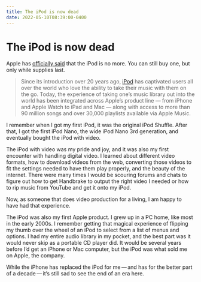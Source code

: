 ```yaml
---
title: The iPod is now dead
date: 2022-05-10T08:39:00-0400
---
```


# The iPod is now dead

Apple has [officially said](https://www.apple.com/newsroom/2022/05/the-music-lives-on/?utm_source=pocket_mylist) that the iPod is no more. You can still buy one, but only while supplies last.

> Since its introduction over 20 years ago, [iPod](https://www.apple.com/ipod-touch/) has captivated users all over the world who love the ability to take their music with them on the go. Today, the experience of taking one’s music library out into the world has been integrated across Apple’s product line — from iPhone and Apple Watch to iPad and Mac — along with access to more than 90 million songs and over 30,000 playlists available via Apple Music.

I remember when I got my first iPod, it was the original iPod Shuffle. After that, I got the first iPod Nano, the wide iPod Nano 3rd generation, and eventually bought the iPod with video.

The iPod with video was my pride and joy, and it was also my first encounter with handling digital video. I learned about different video formats, how to download videos from the web, converting those videos to fit the settings needed to have them play properly, and the beauty of the internet. There were many times I would be scouring forums and chats to figure out how to get Handbrake to output the right video I needed or how to rip music from YouTube and get it onto my iPod.

Now, as someone that does video production for a living, I am happy to have had that experience.

The iPod was also my first Apple product. I grew up in a PC home, like most in the early 2000s. I remember getting that magical experience of flipping my thumb over the wheel of an iPod to select from a list of menus and options. I had my entire audio library in my pocket, and the best part was it would never skip as a portable CD player did. It would be several years before I’d get an iPhone or Mac computer, but the iPod was what sold me on Apple, the company.

While the iPhone has replaced the iPod for me — and has for the better part of a decade — it’s still sad to see the end of an era here.
